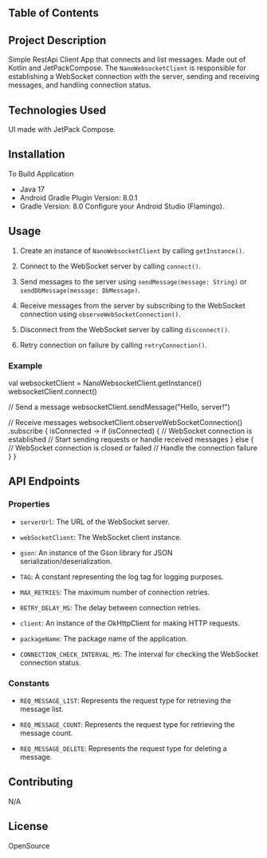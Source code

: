 

## Table of Contents
## Project Description
Simple RestApi Client App that connects and list messages. Made out of Kotlin and JetPackCompose.
The `NanoWebsocketClient` is responsible for establishing a WebSocket connection with the server, sending and receiving messages, and handling connection status.

## Technologies Used
UI made with JetPack Compose.

## Installation
To Build Application
- Java 17
- Android Gradle Plugin Version: 8.0.1
- Gradle Version: 8.0
  Configure your Android Studio (Flamingo).

## Usage
1. Create an instance of `NanoWebsocketClient` by calling `getInstance()`.

2. Connect to the WebSocket server by calling `connect()`.

3. Send messages to the server using `sendMessage(message: String)` or `sendDbMessage(message: DbMessage)`.

4. Receive messages from the server by subscribing to the WebSocket connection using `observeWebSocketConnection()`.

5. Disconnect from the WebSocket server by calling `disconnect()`.

6. Retry connection on failure by calling `retryConnection()`.

### Example

val websocketClient = NanoWebsocketClient.getInstance()
websocketClient.connect()

// Send a message
websocketClient.sendMessage("Hello, server!")

// Receive messages
websocketClient.observeWebSocketConnection()
    .subscribe { isConnected ->
        if (isConnected) {
            // WebSocket connection is established
            // Start sending requests or handle received messages
        } else {
            // WebSocket connection is closed or failed
            // Handle the connection failure
        }
    }
## API Endpoints
### Properties

- `serverUrl`: The URL of the WebSocket server.

- `webSocketClient`: The WebSocket client instance.

- `gson`: An instance of the Gson library for JSON serialization/deserialization.

- `TAG`: A constant representing the log tag for logging purposes.

- `MAX_RETRIES`: The maximum number of connection retries.

- `RETRY_DELAY_MS`: The delay between connection retries.

- `client`: An instance of the OkHttpClient for making HTTP requests.

- `packageName`: The package name of the application.

- `CONNECTION_CHECK_INTERVAL_MS`: The interval for checking the WebSocket connection status.

### Constants

- `REQ_MESSAGE_LIST`: Represents the request type for retrieving the message list.

- `REQ_MESSAGE_COUNT`: Represents the request type for retrieving the message count.

- `REQ_MESSAGE_DELETE`: Represents the request type for deleting a message.


## Contributing
N/A

## License
OpenSource